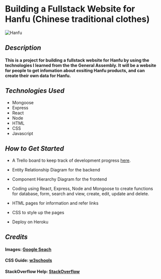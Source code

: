 # Building a Fullstack Website for Hanfu (Chinese traditional clothes)

![Hanfu](https://img2.baidu.com/it/u=937534537,2345953614&fm=253&fmt=auto&app=138&f=JPEG?w=500&h=668)

## **_Description_**

#### This is a project for building a fullstack website for Hanfu by using the technologies I learned from the the General Assembly. It will be a website for people to get infomation about exsiting Hanfu products, and can create their own data for Hanfu.

## **_Technologies Used_**

- Mongoose
- Express
- React
- Node
- HTML
- CSS
- Javascript

## **_How to Get Started_**

- A Trello board to keep track of development progress [here](https://trello.com/b/jUXCA7lq/unit-1-project).

- Entity Relationship Diagram for the backend

- Component Hierarchy Diagram for the frontend

- Coding using React, Express, Node and Mongoose to create functions for database, form, search and view, create, edit, update and delete.

- HTML pages for information and refer links

- CSS to style up the pages

- Deploy on Heroku

## **_Credits_**

#### Images: [Google Seach](https://www.google.com/)

#### CSS Guide: [w3schools](https://www.w3schools.com/css/)

#### StackOverflow Help: [StackOverflow](https://stackoverflow.com/)
